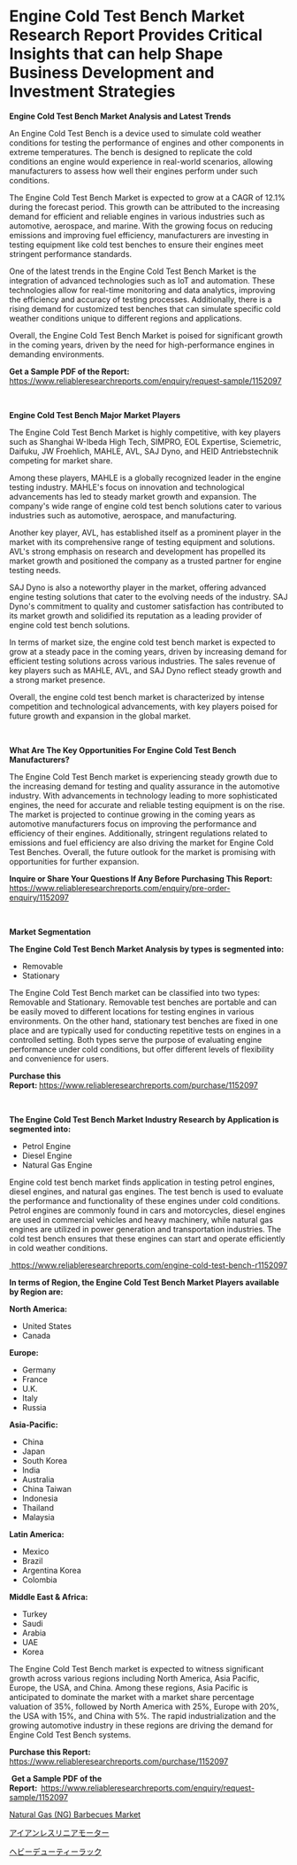 <p><h1>Engine Cold Test Bench Market Research Report Provides Critical Insights that can help Shape Business Development and Investment Strategies</h1></p><p><strong>Engine Cold Test Bench Market Analysis and Latest Trends</strong></p>
<p><p>An Engine Cold Test Bench is a device used to simulate cold weather conditions for testing the performance of engines and other components in extreme temperatures. The bench is designed to replicate the cold conditions an engine would experience in real-world scenarios, allowing manufacturers to assess how well their engines perform under such conditions.</p><p>The Engine Cold Test Bench Market is expected to grow at a CAGR of 12.1% during the forecast period. This growth can be attributed to the increasing demand for efficient and reliable engines in various industries such as automotive, aerospace, and marine. With the growing focus on reducing emissions and improving fuel efficiency, manufacturers are investing in testing equipment like cold test benches to ensure their engines meet stringent performance standards.</p><p>One of the latest trends in the Engine Cold Test Bench Market is the integration of advanced technologies such as IoT and automation. These technologies allow for real-time monitoring and data analytics, improving the efficiency and accuracy of testing processes. Additionally, there is a rising demand for customized test benches that can simulate specific cold weather conditions unique to different regions and applications.</p><p>Overall, the Engine Cold Test Bench Market is poised for significant growth in the coming years, driven by the need for high-performance engines in demanding environments.</p></p>
<p><strong>Get a Sample PDF of the Report:&nbsp;</strong> <a href="https://www.reliableresearchreports.com/enquiry/request-sample/1152097">https://www.reliableresearchreports.com/enquiry/request-sample/1152097</a></p>
<p>&nbsp;</p>
<p><strong>Engine Cold Test Bench Major Market Players</strong></p>
<p><p>The Engine Cold Test Bench Market is highly competitive, with key players such as Shanghai W-Ibeda High Tech, SIMPRO, EOL Expertise, Sciemetric, Daifuku, JW Froehlich, MAHLE, AVL, SAJ Dyno, and HEID Antriebstechnik competing for market share.</p><p>Among these players, MAHLE is a globally recognized leader in the engine testing industry. MAHLE's focus on innovation and technological advancements has led to steady market growth and expansion. The company's wide range of engine cold test bench solutions cater to various industries such as automotive, aerospace, and manufacturing.</p><p>Another key player, AVL, has established itself as a prominent player in the market with its comprehensive range of testing equipment and solutions. AVL's strong emphasis on research and development has propelled its market growth and positioned the company as a trusted partner for engine testing needs.</p><p>SAJ Dyno is also a noteworthy player in the market, offering advanced engine testing solutions that cater to the evolving needs of the industry. SAJ Dyno's commitment to quality and customer satisfaction has contributed to its market growth and solidified its reputation as a leading provider of engine cold test bench solutions.</p><p>In terms of market size, the engine cold test bench market is expected to grow at a steady pace in the coming years, driven by increasing demand for efficient testing solutions across various industries. The sales revenue of key players such as MAHLE, AVL, and SAJ Dyno reflect steady growth and a strong market presence.</p><p>Overall, the engine cold test bench market is characterized by intense competition and technological advancements, with key players poised for future growth and expansion in the global market.</p></p>
<p>&nbsp;</p>
<p><strong>What Are The Key Opportunities For Engine Cold Test Bench Manufacturers?</strong></p>
<p><p>The Engine Cold Test Bench market is experiencing steady growth due to the increasing demand for testing and quality assurance in the automotive industry. With advancements in technology leading to more sophisticated engines, the need for accurate and reliable testing equipment is on the rise. The market is projected to continue growing in the coming years as automotive manufacturers focus on improving the performance and efficiency of their engines. Additionally, stringent regulations related to emissions and fuel efficiency are also driving the market for Engine Cold Test Benches. Overall, the future outlook for the market is promising with opportunities for further expansion.</p></p>
<p><strong>Inquire or Share Your Questions If Any Before Purchasing This Report:</strong> <a href="https://www.reliableresearchreports.com/enquiry/pre-order-enquiry/1152097">https://www.reliableresearchreports.com/enquiry/pre-order-enquiry/1152097</a></p>
<p>&nbsp;</p>
<p><strong>Market Segmentation</strong></p>
<p><strong>The Engine Cold Test Bench Market Analysis by types is segmented into:</strong></p>
<p><ul><li>Removable</li><li>Stationary</li></ul></p>
<p><p>The Engine Cold Test Bench market can be classified into two types: Removable and Stationary. Removable test benches are portable and can be easily moved to different locations for testing engines in various environments. On the other hand, stationary test benches are fixed in one place and are typically used for conducting repetitive tests on engines in a controlled setting. Both types serve the purpose of evaluating engine performance under cold conditions, but offer different levels of flexibility and convenience for users.</p></p>
<p><strong>Purchase this Report:&nbsp;</strong><a href="https://www.reliableresearchreports.com/purchase/1152097">https://www.reliableresearchreports.com/purchase/1152097</a></p>
<p>&nbsp;</p>
<p><strong>The Engine Cold Test Bench Market Industry Research by Application is segmented into:</strong></p>
<p><ul><li>Petrol Engine</li><li>Diesel Engine</li><li>Natural Gas Engine</li></ul></p>
<p><p>Engine cold test bench market finds application in testing petrol engines, diesel engines, and natural gas engines. The test bench is used to evaluate the performance and functionality of these engines under cold conditions. Petrol engines are commonly found in cars and motorcycles, diesel engines are used in commercial vehicles and heavy machinery, while natural gas engines are utilized in power generation and transportation industries. The cold test bench ensures that these engines can start and operate efficiently in cold weather conditions.</p></p>
<p><a href="https://www.reliableresearchreports.com/engine-cold-test-bench-r1152097">&nbsp;https://www.reliableresearchreports.com/engine-cold-test-bench-r1152097</a></p>
<p><strong>In terms of Region, the Engine Cold Test Bench Market Players available by Region are:</strong></p>
<p>
    <p> <strong> North America: </strong>
        <ul>
            <li>United States</li>
            <li>Canada</li>
        </ul>
        </p> 
    <p> <strong> Europe: </strong>
        <ul>
            <li>Germany</li>
            <li>France</li>
            <li>U.K.</li>
            <li>Italy</li>
            <li>Russia</li>
        </ul>
        </p> 
    <p> <strong> Asia-Pacific: </strong>
        <ul>
            <li>China</li>
            <li>Japan</li>
            <li>South Korea</li>
            <li>India</li>
            <li>Australia</li>
            <li>China Taiwan</li>
            <li>Indonesia</li>
            <li>Thailand</li>
            <li>Malaysia</li>
        </ul>
        </p> 
    <p> <strong> Latin America: </strong>
        <ul>
            <li>Mexico</li>
            <li>Brazil</li>
            <li>Argentina Korea</li>
            <li>Colombia</li>
        </ul>
        </p> 
    <p> <strong> Middle East & Africa: </strong>
        <ul>
            <li>Turkey</li>
            <li>Saudi</li>
            <li>Arabia</li>
            <li>UAE</li>
            <li>Korea</li>
        </ul>
    </p>
    </p>
<p><p>The Engine Cold Test Bench market is expected to witness significant growth across various regions including North America, Asia Pacific, Europe, the USA, and China. Among these regions, Asia Pacific is anticipated to dominate the market with a market share percentage valuation of 35%, followed by North America with 25%, Europe with 20%, the USA with 15%, and China with 5%. The rapid industrialization and the growing automotive industry in these regions are driving the demand for Engine Cold Test Bench systems.</p></p>
<p><strong>Purchase this Report: </strong><a href="https://www.reliableresearchreports.com/purchase/1152097">https://www.reliableresearchreports.com/purchase/1152097</a></p>
<p>&nbsp;<strong>Get a Sample PDF of the Report:&nbsp;&nbsp;</strong><a href="https://www.reliableresearchreports.com/enquiry/request-sample/1152097">https://www.reliableresearchreports.com/enquiry/request-sample/1152097</a></p>
<p><strong></strong></p>
<p><p><a href="https://github.com/okotobwrhuteie/Market-Research-Report-List-2/blob/main/natural-gas-ng-barbecues-market.md">Natural Gas (NG) Barbecues Market</a></p><p><a href="https://medium.com/@chloeconn80/%E3%82%A2%E3%82%A4%E3%83%AD%E3%83%B3%E3%83%AC%E3%82%B9%E3%83%AA%E3%83%8B%E3%82%A2%E3%83%A2%E3%83%BC%E3%82%BF%E3%83%BC%E5%B8%82%E5%A0%B4-2031%E5%B9%B4%E3%81%BE%E3%81%A7%E3%81%AE%E6%88%90%E5%8A%9F%E3%81%99%E3%82%8B%E3%83%93%E3%82%B8%E3%83%8D%E3%82%B9%E6%88%A6%E7%95%A5%E3%81%AE%E9%8D%B5%E3%82%92%E4%BA%88%E6%B8%AC-e421a08f088b">アイアンレスリニアモーター</a></p><p><a href="https://medium.com/@alejandroramirez23k/%E9%87%8D%E5%BD%B9%E7%94%A8%E3%83%A9%E3%83%83%E3%82%AD%E3%83%B3%E3%82%B0%E5%B8%82%E5%A0%B4%E3%81%AF-%E5%B8%82%E5%A0%B4%E3%82%B7%E3%82%A7%E3%82%A2-%E5%B8%82%E5%A0%B4%E5%8B%95%E5%90%91-%E5%B8%82%E5%A0%B4%E6%88%90%E9%95%B7%E3%81%AB%E9%96%A2%E3%81%99%E3%82%8B%E6%83%85%E5%A0%B1%E3%82%92%E6%8F%90%E4%BE%9B%E3%81%97%E3%81%BE%E3%81%99-d5b266f8cc9f">ヘビーデューティーラック</a></p></p>